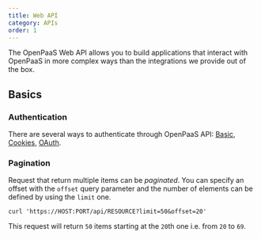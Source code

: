 ```yaml
---
title: Web API
category: APIs
order: 1
---
```


The OpenPaaS Web API allows you to build applications that interact with OpenPaaS in more complex ways than the integrations we provide out of the box.

## Basics

### Authentication

There are several ways to authenticate through OpenPaaS API: [Basic](/apis/authentication/#basic), [Cookies](/apis/authentication/#cookies), [OAuth](/apis/authentication/#oauth).

### Pagination

Request that return multiple items can be _paginated_. You can specify an offset with the `offset` query parameter and the number of elements can be defined by using the `limit` one.

```
curl 'https://HOST:PORT/api/RESOURCE?limit=50&offset=20'
```

This request will return `50` items starting at the `20`th one i.e. from `20` to `69`.
